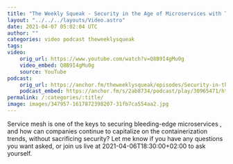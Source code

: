 ```yaml
---
title: "The Weekly Squeak - Security in the Age of Microservices with Tzury Bar Yochay"
layout: "../../../layouts/Video.astro"
date: 2021-04-07 05:02:04 UTC
author: ""
categories: video podcast theweeklysqueak
tags: 
video:
    orig_url: https://www.youtube.com/watch?v=Q8B9I4gMu0g
    video_embed: Q8B9I4gMu0g
    source: YouTube
podcast:
    orig_url: https://anchor.fm/theweeklysqueak/episodes/Security-in-the-Age-of-Microservices-with-Tzury-Bar-Yochay--CTO-and-co-founder-of-Reblaze-eufg8v
    podcast_embed: https://anchor.fm/s/2ab8734/podcast/play/30965471/https%3A%2F%2Fd3ctxlq1ktw2nl.cloudfront.net%2Fstaging%2F2021-3-8%2Fd3dcdf80-f29b-5850-f179-9ef062c13714.mp3
permalink: /:categories/:title/
image: images/347957-1617872398207-31fb7ca554aa2.jpg
---
```

Service mesh is one of the keys to securing bleeding-edge microservices , and how can companies continue to capitalize on the containerization trends, without sacrificing security? Let me know if you have any questions you want asked, or join us live at 2021-04-06T18:30:00+02:00 to ask yourself.